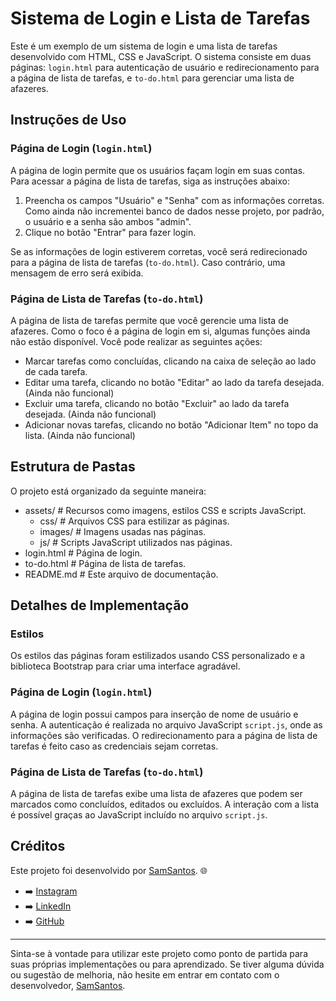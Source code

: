 # Sistema de Login e Lista de Tarefas

Este é um exemplo de um sistema de login e uma lista de tarefas desenvolvido com HTML, CSS e JavaScript. O sistema consiste em duas páginas: `login.html` para autenticação de usuário e redirecionamento para a página de lista de tarefas, e `to-do.html` para gerenciar uma lista de afazeres.

## Instruções de Uso

### Página de Login (`login.html`)

A página de login permite que os usuários façam login em suas contas. Para acessar a página de lista de tarefas, siga as instruções abaixo:

1. Preencha os campos "Usuário" e "Senha" com as informações corretas. Como ainda não incrementei banco de dados nesse projeto, por padrão, o usuário e a senha são ambos "admin".
2. Clique no botão "Entrar" para fazer login.

Se as informações de login estiverem corretas, você será redirecionado para a página de lista de tarefas (`to-do.html`). Caso contrário, uma mensagem de erro será exibida.

### Página de Lista de Tarefas (`to-do.html`)

A página de lista de tarefas permite que você gerencie uma lista de afazeres. Como o foco é a página de login em si, algumas funções ainda não estão disponível. Você pode realizar as seguintes ações:

- Marcar tarefas como concluídas, clicando na caixa de seleção ao lado de cada tarefa.
- Editar uma tarefa, clicando no botão "Editar" ao lado da tarefa desejada. (Ainda não funcional)
- Excluir uma tarefa, clicando no botão "Excluir" ao lado da tarefa desejada. (Ainda não funcional)
- Adicionar novas tarefas, clicando no botão "Adicionar Item" no topo da lista. (Ainda não funcional)

## Estrutura de Pastas

O projeto está organizado da seguinte maneira:

* assets/ # Recursos como imagens, estilos CSS e scripts JavaScript.
   * css/ # Arquivos CSS para estilizar as páginas.
   * images/ # Imagens usadas nas páginas.
   * js/ # Scripts JavaScript utilizados nas páginas.
* login.html # Página de login.
* to-do.html # Página de lista de tarefas.
* README.md # Este arquivo de documentação.

## Detalhes de Implementação

### Estilos

Os estilos das páginas foram estilizados usando CSS personalizado e a biblioteca Bootstrap para criar uma interface agradável.

### Página de Login (`login.html`)

A página de login possui campos para inserção de nome de usuário e senha. A autenticação é realizada no arquivo JavaScript `script.js`, onde as informações são verificadas. O redirecionamento para a página de lista de tarefas é feito caso as credenciais sejam corretas.

### Página de Lista de Tarefas (`to-do.html`)

A página de lista de tarefas exibe uma lista de afazeres que podem ser marcados como concluídos, editados ou excluídos. A interação com a lista é possível graças ao JavaScript incluído no arquivo `script.js`.

## Créditos

Este projeto foi desenvolvido por [SamSantos](http://samsantos.com.br). :globe_with_meridians:
- :arrow_right: [Instagram](https://www.instagram.com/samuelanacletosantos/)
- :arrow_right: [LinkedIn](https://www.linkedin.com/in/samuel-santos-784b18177/)
- :arrow_right: [GitHub](https://github.com/SamuelASantos/)

---

Sinta-se à vontade para utilizar este projeto como ponto de partida para suas próprias implementações ou para aprendizado. Se tiver alguma dúvida ou sugestão de melhoria, não hesite em entrar em contato com o desenvolvedor, [SamSantos](http://samsantos.com.br).
